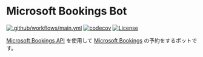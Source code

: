 # Microsoft Bookings Bot

[![.github/workflows/main.yml](https://github.com/karamem0/bookings-bot/actions/workflows/workflow.yml/badge.svg?branch=main)](https://github.com/karamem0/bookings-bot/actions/workflows/workflow.yml)
[![codecov](https://codecov.io/gh/karamem0/bookings-bot/branch/main/graph/badge.svg?token=HJXEVPEAHV)](https://codecov.io/gh/karamem0/bookings-bot)
[![License](https://img.shields.io/github/license/karamem0/bookings-bot.svg)](https://github.com/karamem0/bookings-bot/blob/main/LICENSE)

[Microsoft Bookings API](https://learn.microsoft.com/ja-jp/graph/api/resources/booking-api-overview) を使用して [Microsoft Bookings](https://www.microsoft.com/ja-jp/microsoft-365/business/scheduling-and-booking-app) の予約をするボットです。
